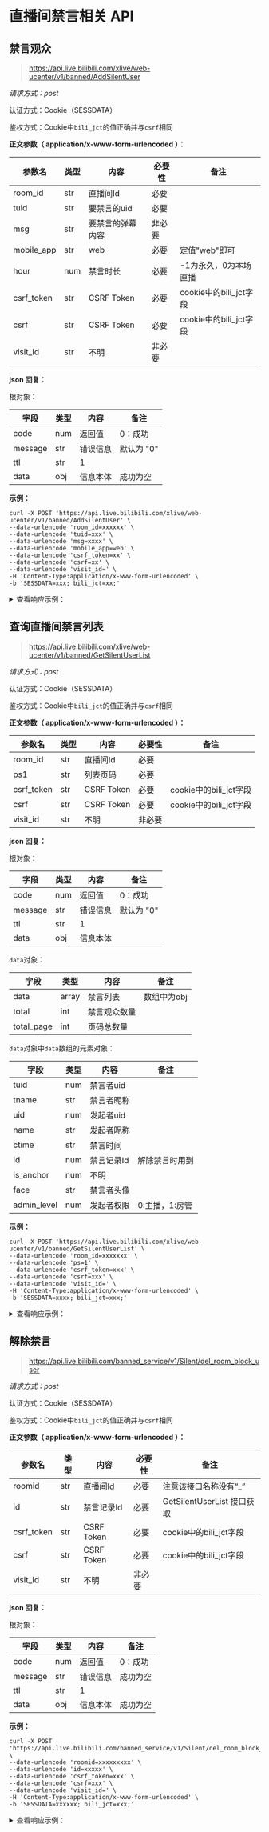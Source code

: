 # 直播间禁言相关 API

## 禁言观众

> https://api.live.bilibili.com/xlive/web-ucenter/v1/banned/AddSilentUser

*请求方式：post*

认证方式：Cookie（SESSDATA）

鉴权方式：Cookie中`bili_jct`的值正确并与`csrf`相同

**正文参数（ application/x-www-form-urlencoded ）：**

| 参数名        | 类型  | 内容         | 必要性 | 备注                 |
| ---------- | --- | ---------- | --- | ------------------ |
| room_id    | str | 直播间Id      | 必要  |                    |
| tuid       | str | 要禁言的uid    | 必要  |                    |
| msg        | str | 要禁言的弹幕内容   | 非必要 |                    |
| mobile_app | str | web        | 必要  | 定值"web"即可          |
| hour | num | 禁言时长 | 必要 | -1为永久，0为本场直播 |
| csrf_token | str | CSRF Token | 必要  | cookie中的bili_jct字段 |
| csrf       | str | CSRF Token | 必要  | cookie中的bili_jct字段 |
| visit_id   | str | 不明         | 非必要 |                    |

**json 回复：**

根对象：

| 字段      | 类型  | 内容   | 备注      |
| ------- | --- | ---- | ------- |
| code    | num | 返回值  | 0：成功    |
| message | str | 错误信息 | 默认为 "0" |
| ttl     | str | 1    |         |
| data    | obj | 信息本体 | 成功为空    |

**示例：** 

```shell
curl -X POST 'https://api.live.bilibili.com/xlive/web-ucenter/v1/banned/AddSilentUser' \
--data-urlencode 'room_id=xxxxxx' \
--data-urlencode 'tuid=xxx' \
--data-urlencode 'msg=xxxx' \
--data-urlencode 'mobile_app=web' \
--data-urlencode 'csrf_token=xx' \
--data-urlencode 'csrf=xx' \
--data-urlencode 'visit_id=' \
-H 'Content-Type:application/x-www-form-urlencoded' \
-b 'SESSDATA=xxx; bili_jct=xx;'
```

<details>
<summary>查看响应示例：</summary>

```json
{"code":0,"message":"0","ttl":1,"data":{}}
```

</details>

## 查询直播间禁言列表

> https://api.live.bilibili.com/xlive/web-ucenter/v1/banned/GetSilentUserList

*请求方式：post*

认证方式：Cookie（SESSDATA）

鉴权方式：Cookie中`bili_jct`的值正确并与`csrf`相同

**正文参数（ application/x-www-form-urlencoded ）：**

| 参数名        | 类型  | 内容         | 必要性 | 备注                 |
| ---------- | --- | ---------- | --- | ------------------ |
| room_id    | str | 直播间Id      | 必要  |                    |
| ps1        | str | 列表页码       | 必要  |                    |
| csrf_token | str | CSRF Token | 必要  | cookie中的bili_jct字段 |
| csrf       | str | CSRF Token | 必要  | cookie中的bili_jct字段 |
| visit_id   | str | 不明         | 非必要 |                    |

**json 回复：**

根对象：

| 字段      | 类型  | 内容   | 备注      |
| ------- | --- | ---- | ------- |
| code    | num | 返回值  | 0：成功    |
| message | str | 错误信息 | 默认为 "0" |
| ttl     | str | 1    |         |
| data    | obj | 信息本体 |         |

`data`对象：

| 字段         | 类型    | 内容     | 备注      |
| ---------- | ----- | ------ | ------- |
| data       | array | 禁言列表   | 数组中为obj |
| total      | int   | 禁言观众数量 |         |
| total_page | int   | 页码总数量  |         |

`data`对象中`data`数组的元素对象：

| 字段          | 类型  | 内容     | 备注        |
| ----------- | --- | ------ | --------- |
| tuid        | num | 禁言者uid |           |
| tname       | str | 禁言者昵称  |           |
| uid         | num | 发起者uid |           |
| name        | str | 发起者昵称  |           |
| ctime       | str | 禁言时间   |           |
| id          | num | 禁言记录Id | 解除禁言时用到   |
| is_anchor   | num | 不明     |           |
| face        | str | 禁言者头像  |           |
| admin_level | num | 发起者权限  | 0:主播，1:房管 |

**示例：** 

```shell
curl -X POST 'https://api.live.bilibili.com/xlive/web-ucenter/v1/banned/GetSilentUserList' \
--data-urlencode 'room_id=xxxxxxx' \
--data-urlencode 'ps=1' \
--data-urlencode 'csrf_token=xxx' \
--data-urlencode 'csrf=xxx' \
--data-urlencode 'visit_id=' \
-H 'Content-Type:application/x-www-form-urlencoded' \
-b 'SESSDATA=xxxx; bili_jct=xxx;'
```

<details>
<summary>查看响应示例：</summary>

```json
{
    "code":0,
    "message":"0",
    "ttl":1,
    "data":{
        "data":[
            {
                "tuid":123456,
                "tname":"xxxxx",
                "uid":123456,
                "name":"xxxx",
                "ctime":"2023-12-15 16:32:46",
                "id":13493921,
                "is_anchor":0,
                "face":"https://i1.hdslb.com/bfs/face/xxxxx.jpg",
                "admin_level":1
            },
            {
                "tuid":123456,
                "tname":"xx",
                "uid":123456,
                "name":"xxxx",
                "ctime":"2021-08-23 22:26:06",
                "id":8018136,
                "is_anchor":1,
                "face":"https://i1.hdslb.com/bfs/face/xxxxxx.jpg",
                "admin_level":0
            }
        ],
        "total":2,
        "total_page":1
    }
}
```

</details>

## 解除禁言

> https://api.live.bilibili.com/banned_service/v1/Silent/del_room_block_user

*请求方式：post*

认证方式：Cookie（SESSDATA）

鉴权方式：Cookie中`bili_jct`的值正确并与`csrf`相同

**正文参数（ application/x-www-form-urlencoded ）：**

| 参数名        | 类型  | 内容         | 必要性 | 备注                     |
| ---------- | --- | ---------- | --- | ---------------------- |
| roomid     | str | 直播间Id      | 必要  | 注意该接口名称没有“_”           |
| id         | str | 禁言记录Id     | 必要  | GetSilentUserList 接口获取 |
| csrf_token | str | CSRF Token | 必要  | cookie中的bili_jct字段     |
| csrf       | str | CSRF Token | 必要  | cookie中的bili_jct字段     |
| visit_id   | str | 不明         | 非必要 |                        |

**json 回复：**

根对象：

| 字段      | 类型  | 内容   | 备注   |
| ------- | --- | ---- | ---- |
| code    | num | 返回值  | 0：成功 |
| message | str | 错误信息 | 成功为空 |
| ttl     | str | 1    |      |
| data    | obj | 信息本体 | 成功为空 |

**示例：** 

```shell
curl -X POST 'https://api.live.bilibili.com/banned_service/v1/Silent/del_room_block_user' \
--data-urlencode 'roomid=xxxxxxxxx' \
--data-urlencode 'id=xxxxx' \
--data-urlencode 'csrf_token=xxx' \
--data-urlencode 'csrf=xxx' \
--data-urlencode 'visit_id=' \
-H 'Content-Type:application/x-www-form-urlencoded' \
-b 'SESSDATA=xxxxxx; bili_jct=xxx;'
```

<details>
<summary>查看响应示例：</summary>

```json
{"code":0,"msg":"","message":"","data":[]}
```

</details>
